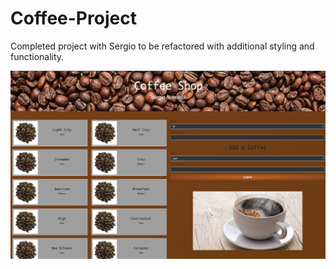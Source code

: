 # Coffee-Project
Completed project with Sergio to be refactored with additional styling and functionality. 

<img src="Screen Shot 2022-02-15 at 3.21.28 PM.png">
